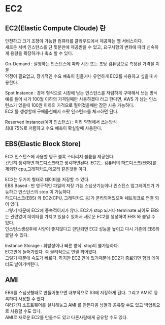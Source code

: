 # EC2

## EC2(Elastic Compute Cloude) 란

안전하고 크기 조정이 가능한 컴퓨터를 클라우드에서 제공하는 웹 서비스이다.  
새로운 서버 인스턴스를 단 몇분만에 제공받을 수 있고, 요구사항의 변화에 따라 신속하게 용량을 확장하거나 축소 할 수 있다.  

On-Demand : 실행하는 인스턴스에 따라 시간 또는 초당 컴퓨팅으로 측정된 가격을 지불  
약정이 필요없고, 장기적인 수요 예측이 힘들거나 유연하게 EC2를 사용하고 싶을때 사용한다.  

Spot Instance : 경매 형식으로 시장에 남는 인스턴스를 저렴하게 구매해서 쓰는 방식  
예를 들어 내가 100월 이하의 가격일때만 사용하겠다 라고 한다면, AWS 가 남는 인스턴스가 있을때 100원 이하의 가격으로 떨어졌을때만 잠깐 사용 가능하다.  
EC2 를 생성할때 구매옵션에서 스팟 인스턴스를 체크하면 된다.  

Reserved Instance(예약 인스턴스) : 미리 약정해서 쓰는방식  
최대 75%로 저렴하고 수요 예측이 확실할때 사용한다.  

## EBS(Elastic Block Store)
EC2 인스턴스에 사용할 영구 블록 스터리지 볼륨을 제공한다.  
간단히 생각하면 하드디스크라고 생각하면된다.  EC2는 컴퓨터의 하드디스크(EBS)를 제외한 cpu,그래픽카드,메모리 같은것들 이다.  

EC2는 두가지 형태로 데이터를 저장할 수 있다.  
EBS Based : 반 영구적인 파일의 저장 가능
스냅샷기능이나 인스턴스 업그레이드가 가능하고 인스턴스의 stop 이 가능하다.  
하드디스크(EBS) 와 EC2(CPU, 그래픽카드 등)가 분리되어있으며 네트워크로 연결 되어 있다.  
그렇기 때문에 EC2에 종속적이지가 않다. EC2가 stop 되거나 terminate 되어도 EBS 는 관련없이 데이터를 가지고 있을수 있어서 새로운 EC2를 생성하여 EBS 와 붙일 수 있다.  
인스턴스생성후에 사양이 좋지않다고 판단되면 EC2 성능을 높이고 다시 기존의 EBS와 붙일 수 있다.  

Instance Storage : 휘발성이나 빠른 방식. stop이 불가능하다.  
EC2안에 들어가있다. 즉 물리적으로 연결 되어있다.  
그렇기 때문에 속도가 빠르다. 하지만 EC2 안에 있기때문에 EC2가 종료되면 함께 데이터도 날아가버린다.  

## AMI
EBS를 스냅샷형태로 만들어놓으면 내부적으로 S3에 저장하게 된다. 그리고 AMI로 등록하여 사용할 수 있다.  
여러가지 소프트웨어를 설치해놓고 AMI 를 만든다음 남들과 공유할 수도 있고 백업용으로 사용할 수도 있다.  
AMI로 새로운 EC2를 만들수도 있고 다른사람에게 공유할 수도 있다.  

